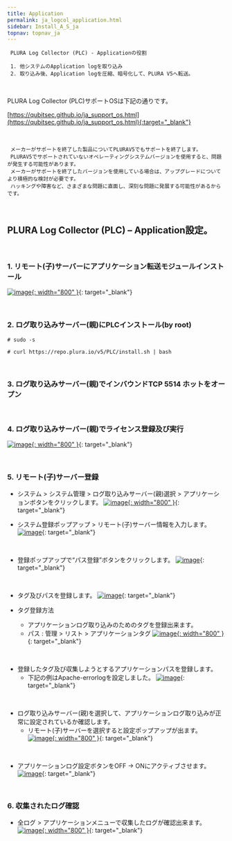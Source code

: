 ```yaml
---
title: Application
permalink: ja_logcol_application.html
sidebar: Install_A_S_ja
topnav: topnav_ja
---
```


     PLURA Log Collector (PLC) - Applicationの役割

     1. 他システムのApplication logを取り込み
     2. 取り込み後、Application logを圧縮、暗号化して、PLURA V5へ転送。

<br />

PLURA Log Collector (PLC)サポートOSは下記の通りです。

[https://qubitsec.github.io/ja_support_os.html](https://qubitsec.github.io/ja_support_os.html){:target="_blank"}

<br />

     メーカーがサポートを終了した製品についてPLURAV5でもサポートを終了します。
     PLURAV5でサポートされていないオペレーティングシステムバージョンを使用すると、問題が発生する可能性があります。
     メーカーがサポートを終了したバージョンを使用している場合は、アップグレードについてより積極的な検討が必要です。
     ハッキングや障害など、さまざまな問題に直面し、深刻な問題に発展する可能性があるからです。

<br />

## PLURA Log Collector (PLC) – Application設定。

<br />

### 1. リモート(子)サーバーにアプリケーション転送モジュールインストール


[![image](/docs/images/Ins_G/LogCol_app/ja_app_1.png){: width="800" }](/docs/images/Ins_G/LogCol_app/ja_app_1.png){: target="_blank"}

<br />

### 2. ログ取り込みサーバー(親)にPLCインストール(by root)

`# sudo -s`

`# curl https://repo.plura.io/v5/PLC/install.sh | bash`

<br />

### 3. ログ取り込みサーバー(親)でインバウンドTCP 5514 ホットをオープン

<br />

### 4. ログ取り込みサーバー(親)でライセンス登録及び実行

[![image](/docs/images/Ins_G/LogCol_app/ja_app_3.png){: width="800" }](/docs/images/Ins_G/LogCol_app/ja_app_3.png){: target="_blank"}

<br />

### 5. リモート(子)サーバー登録

- システム  > システム管理 > ログ取り込みサーバー(親)選択 > アプリケーションボタンをクリックします。
[![image](/docs/images/Ins_G/LogCol_app/ja_app_4.png){: width="800" }](/docs/images/Ins_G/LogCol_app/ja_app_4.png){: target="_blank"}

- システム登録ポップアップ > リモート(子)サーバー情報を入力します。
[![image](/docs/images/Ins_G/LogCol_app/ja_app_5.png)](/docs/images/Ins_G/LogCol_app/ja_app_5.png){: target="_blank"}

<br />

- 登録ポップアップで“パス登録”ボタンをクリックします。
[![image](/docs/images/Ins_G/LogCol_app/ja_app_6.png)](/docs/images/Ins_G/LogCol_app/ja_app_6.png){: target="_blank"}

<br />

- タグ及びパスを登録します。
[![image](/docs/images/Ins_G/LogCol_app/ja_app_7.png)](/docs/images/Ins_G/LogCol_app/ja_app_7.png){: target="_blank"}

- タグ登録方法
   - アプリケーションログ取り込みのためのタグを登録出来ます。
   - パス : 管理 > リスト > アプリケーションタグ 
[![image](/docs/images/Ins_G/LogCol_app/ja_app_8.png){: width="800" }](/docs/images/Ins_G/LogCol_app/ja_app_8.png){: target="_blank"}

<br />

- 登録したタグ及び収集しようとするアプリケーションパスを登録します。   
   - 下記の例はApache-errorlogを設定しました。
[![image](/docs/images/Ins_G/LogCol_app/ja_app_9.png)](/docs/images/Ins_G/LogCol_app/ja_app_9.png){: target="_blank"}

<br />

- ログ取り込みサーバー(親)を選択して、アプリケーションログ取り込みが正常に設定されているか確認します。   
   - リモート(子)サーバーを選択すると設定ポップアップが出ます。
[![image](/docs/images/Ins_G/LogCol_app/ja_app_10.png){: width="800" }](/docs/images/Ins_G/LogCol_app/ja_app_10.png){: target="_blank"}

<br />

- アプリケーションログ設定ボタンをOFF → ONにアクティブさせます。 
[![image](/docs/images/Ins_G/LogCol_app/ja_app_11.png)](/docs/images/Ins_G/LogCol_app/ja_app_11.png){: target="_blank"}

<br />

### 6. 収集されたログ確認

- 全ログ > アプリケーションメニューで収集したログが確認出来ます。
[![image](/docs/images/Ins_G/LogCol_app/ja_app_12.png){: width="800" }](/docs/images/Ins_G/LogCol_app/ja_app_12.png){: target="_blank"}